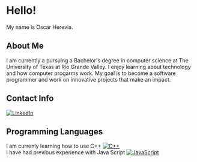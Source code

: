 # Hello! 
My name is Oscar Herevia.
## About Me
I am currently a pursuing a Bachelor's degree in computer science at The University of Texas at Rio Grande Valley. 
I enjoy learning about technology and how computer progarms work. 
My goal is to become a software programmer and work on innovative projects that make an impact.
## Contact Info
[![LinkedIn](https://custom-icon-badges.demolab.com/badge/LinkedIn-0A66C2?logo=linkedin-white&logoColor=fff)](https://www.linkedin.com/in/oscar-herevia-658015384/)
## Programming Languages
I am currenly learning how to use C++ [![C++](https://img.shields.io/badge/C++-%2300599C.svg?logo=c%2B%2B&logoColor=white)](#) <br>
I have had previous experience with Java Script [![JavaScript](https://img.shields.io/badge/JavaScript-F7DF1E?logo=javascript&logoColor=000)](#)
